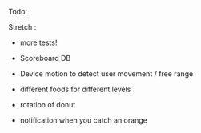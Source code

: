 Todo:  

Stretch :  

 - more tests!  
 - Scoreboard DB  
 - Device motion to detect user movement  / free range  
 - different foods for different levels  


- rotation of donut
- notification when you catch an orange
